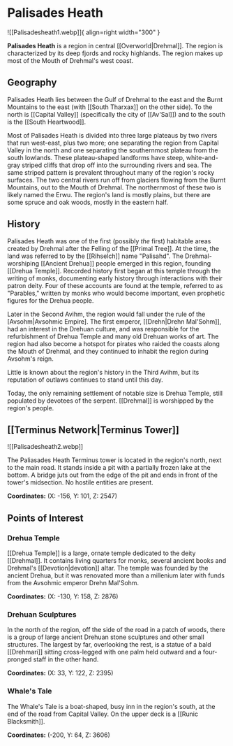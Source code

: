# Palisades Heath

![[Palisadesheath1.webp]]{ align=right width="300" }

**Palisades Heath** is a region in central [[Overworld|Drehmal]]. The region is characterized by its deep fjords and rocky highlands. The region makes up most of the Mouth of Drehmal's west coast.

## Geography

Palisades Heath lies between the Gulf of Drehmal to the east and the Burnt Mountains to the east (with [[South Tharxax]] on the other side). To the north is [[Capital Valley]] (specifically the city of [[Av'Sal]]) and to the south is the [[South Heartwood]].

Most of Palisades Heath is divided into three large plateaus by two rivers that run west-east, plus two more; one separating the region from Capital Valley in the north and one separating the southernmost plateau from the south lowlands. These plateau-shaped landforms have steep, white-and-gray striped cliffs that drop off into the surrounding rivers and sea. The same striped pattern is prevalent throughout many of the region's rocky surfaces. The two central rivers run off from glaciers flowing from the Burnt Mountains, out to the Mouth of Drehmal. The northernmost of these two is likely named the Erwu. The region's land is mostly plains, but there are some spruce and oak woods, mostly in the eastern half.

## History

Palisades Heath was one of the first (possibly *the* first) habitable areas created by Drehmal after the Felling of the [[Primal Tree]]. At the time, the land was referred to by the [[Rihselch]] name "Palisahd". The Drehmal-worshiping [[Ancient Drehua]] people emerged in this region, founding [[Drehua Temple]]. Recorded history first began at this temple through the writing of monks, documenting early history through interactions with their patron deity. Four of these accounts are found at the temple, referred to as "Parables," written by monks who would become important, even prophetic figures for the Drehua people.

Later in the Second Avihm, the region would fall under the rule of the [Avsohm|Avsohmic Empire]. The first emperor, [[Drehn|Drehn Mal'Sohm]], had an interest in the Drehuan culture, and was responsible for the refurbishment of Drehua Temple and many old Drehuan works of art. The region had also become a hotspot for pirates who raided the coasts along the Mouth of Drehmal, and they continued to inhabit the region during Avsohm's reign.

Little is known about the region's history in the Third Avihm, but its reputation of outlaws continues to stand until this day.

Today, the only remaining settlement of notable size is Drehua Temple, still populated by devotees of the serpent. [[Drehmal]] is worshipped by the region's people.

## [[Terminus Network|Terminus Tower]]

![[Palisadesheath2.webp]]

The Paliasades Heath Terminus tower is located in the region's north, next to the main road. It stands inside a pit with a partially frozen lake at the bottom. A bridge juts out from the edge of the pit and ends in front of the tower's midsection. No hostile entities are present.

**Coordinates:** (X: -156, Y: 101, Z: 2547)

## Points of Interest

### Drehua Temple

[[Drehua Temple]] is a large, ornate temple dedicated to the deity [[Drehmal]]. It contains living quarters for monks, several ancient books and Drehmal's [[Devotion|devotion]] altar. The temple was founded by the ancient Drehua, but it was renovated more than a millenium later with funds from the Avsohmic emperor Drehn Mal'Sohm.

**Coordinates:** (X: -130, Y: 158, Z: 2876)

### Drehuan Sculptures

In the north of the region, off the side of the road in a patch of woods, there is a group of large ancient Drehuan stone sculptures and other small structures. The largest by far, overlooking the rest, is a statue of a bald [[Drehmari]] sitting cross-legged with one palm held outward and a four-pronged staff in the other hand.

**Coordinates:** (X: 33, Y: 122, Z: 2395)

### Whale's Tale

The Whale's Tale is a boat-shaped, busy inn in the region's south, at the end of the road from Capital Valley. On the upper deck is a [[Runic Blacksmith]].

**Coordinates:** (-200, Y: 64, Z: 3606)
